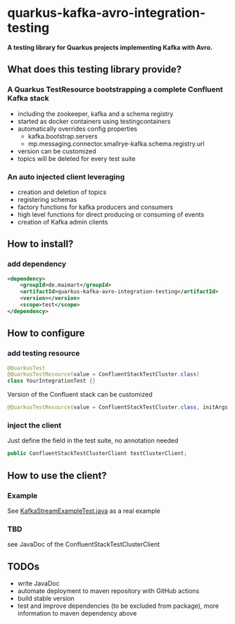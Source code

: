 # quarkus-kafka-avro-integration-testing

**A testing library for Quarkus projects implementing Kafka with Avro.**

## What does this testing library provide?

### A Quarkus TestResource bootstrapping a complete Confluent Kafka stack
* including the zookeeper, kafka and a schema registry 
* started as docker containers using testingcontainers
* automatically overrides config properties
  * kafka.bootstrap.servers
  * mp.messaging.connector.smallrye-kafka.schema.registry.url
* version can be customized
* topics will be deleted for every test suite

### An auto injected client leveraging
* creation and deletion of topics
* registering schemas
* factory functions for kafka producers and consumers
* high level functions for direct producing or consuming of events
* creation of Kafka admin clients

## How to install?
### add dependency
```xml
<dependency>
    <groupId>de.maimart</groupId>
    <artifactId>quarkus-kafka-avro-integration-testing</artifactId>
    <version></version>
    <scope>test</scope>
</dependency>
```
  
## How to configure
### add testing resource

```java
@QuarkusTest
@QuarkusTestResource(value = ConfluentStackTestCluster.class)
class YourIntegrationTest {}
```

Version of the Confluent stack can be customized
```java
@QuarkusTestResource(value = ConfluentStackTestCluster.class, initArgs = {@ResourceArg(name = ConfluentStackTestCluster.CONFLUENT_VERSION_ARG, value = "5.3.1")})
```

### inject the client

Just define the field in the test suite, no annotation needed
```java
public ConfluentStackTestClusterClient testClusterClient;
```

## How to use the client?

### Example
See [KafkaStreamExampleTest.java](src/test/java/de/maimart/quarkus/kafka/testing/KafkaStreamExampleTest.java) as a real example
### TBD
see JavaDoc of the ConfluentStackTestClusterClient

## TODOs
* write JavaDoc
* automate deployment to maven repository with GitHub actions
* build stable version
* test and improve dependencies (to be excluded from package), more information to maven dependency above